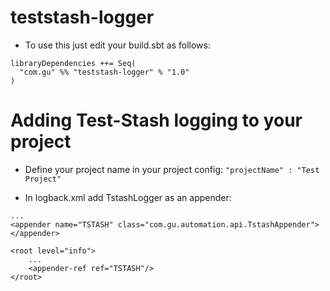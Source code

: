 # teststash-logger
- To use this just edit your build.sbt as follows:
```
libraryDependencies ++= Seq(
  "com.gu" %% "teststash-logger" % "1.0"
)
```

# Adding Test-Stash logging to your project
- Define your project name in your project config:
`"projectName" : "Test Project"`

- In logback.xml add TstashLogger as an appender:
```
...
<appender name="TSTASH" class="com.gu.automation.api.TstashAppender">
</appender>

<root level="info">
    ...
    <appender-ref ref="TSTASH"/>
</root>
```
